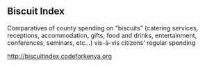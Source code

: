 ## Biscuit Index

Comparatives of county spending on "biscuits" (catering services, receptions, accommodation, gifts, food and drinks, entertainment, conferences, seminars, etc...) vis-à-vis citizens' regular spending 

http://biscuitindex.codeforkenya.org
